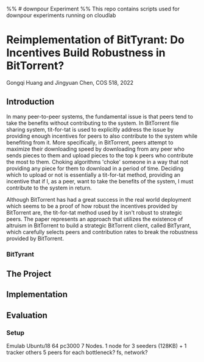 %% # downpour Experiment
%% This repo contains scripts used for downpour experiments running on cloudlab

# Reimplementation of BitTyrant: Do Incentives Build Robustness in BitTorrent?

Gongqi Huang and Jingyuan Chen, COS 518, 2022

## Introduction

In many peer-to-peer systems, the fundamental issue is that peers tend to take
the benefits without contributing to the system. In BitTorrent file sharing
system, tit-for-tat is used to explicitly address the issue by providing enough
incentives for peers to also contribute to the system while benefiting from it.
More specifically, in BitTorrent, peers attempt to maximize their downloading
speed by downloading from any peer who sends pieces to them and upload pieces
to the top k peers who contribute the most to them. Choking algorithms 'choke'
someone in a way that not providing any piece for them to download in a period
of time. Deciding which to upload or not is essentially a tit-for-tat method,
providing an incentive that if I, as a peer, want to take the benefits of the
system, I must contribute to the system in return.

Although BitTorrent has had a great success in the real world deployment which
seems to be a proof of how robust the incentives provided by BitTorrent are, the
tit-for-tat method used by it isn't robust to strategic peers. The paper represents
an approach that utilizes the existence of altruism in BitTorrent to build a
strategic BitTorrent client, called BitTyrant, which carefully selects peers and
contribution rates to break the robustness provided by BitTorrent.

### BitTyrant


## The Project


## Implementation


## Evaluation

### Setup

Emulab Ubuntu18 64 pc3000
7 Nodes. 1 node for 3 seeders (128KB) + 1 tracker
others 5 peers for each
bottleneck? fs, network?





